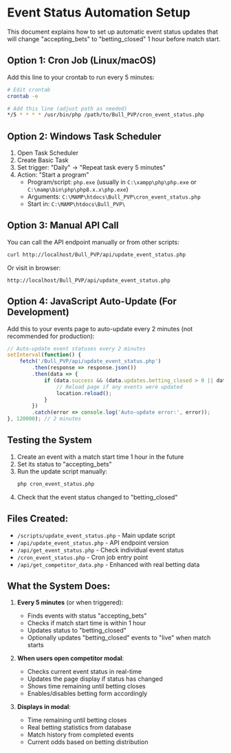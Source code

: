# Event Status Automation Setup

This document explains how to set up automatic event status updates that will change "accepting_bets" to "betting_closed" 1 hour before match start.

## Option 1: Cron Job (Linux/macOS)

Add this line to your crontab to run every 5 minutes:

```bash
# Edit crontab
crontab -e

# Add this line (adjust path as needed)
*/5 * * * * /usr/bin/php /path/to/Bull_PVP/cron_event_status.php
```

## Option 2: Windows Task Scheduler

1. Open Task Scheduler
2. Create Basic Task
3. Set trigger: "Daily" → "Repeat task every 5 minutes"
4. Action: "Start a program"
   - Program/script: `php.exe` (usually in `C:\xampp\php\php.exe` or `C:\mamp\bin\php\php8.x.x\php.exe`)
   - Arguments: `C:\MAMP\htdocs\Bull_PVP\cron_event_status.php`
   - Start in: `C:\MAMP\htdocs\Bull_PVP\`

## Option 3: Manual API Call

You can call the API endpoint manually or from other scripts:

```bash
curl http://localhost/Bull_PVP/api/update_event_status.php
```

Or visit in browser:
```
http://localhost/Bull_PVP/api/update_event_status.php
```

## Option 4: JavaScript Auto-Update (For Development)

Add this to your events page to auto-update every 2 minutes (not recommended for production):

```javascript
// Auto-update event statuses every 2 minutes
setInterval(function() {
    fetch('/Bull_PVP/api/update_event_status.php')
        .then(response => response.json())
        .then(data => {
            if (data.success && (data.updates.betting_closed > 0 || data.updates.live > 0)) {
                // Reload page if any events were updated
                location.reload();
            }
        })
        .catch(error => console.log('Auto-update error:', error));
}, 120000); // 2 minutes
```

## Testing the System

1. Create an event with a match start time 1 hour in the future
2. Set its status to "accepting_bets"
3. Run the update script manually:
   ```bash
   php cron_event_status.php
   ```
4. Check that the event status changed to "betting_closed"

## Files Created:

- `/scripts/update_event_status.php` - Main update script
- `/api/update_event_status.php` - API endpoint version
- `/api/get_event_status.php` - Check individual event status
- `/cron_event_status.php` - Cron job entry point
- `/api/get_competitor_data.php` - Enhanced with real betting data

## What the System Does:

1. **Every 5 minutes** (or when triggered):
   - Finds events with status "accepting_bets"
   - Checks if match start time is within 1 hour
   - Updates status to "betting_closed"
   - Optionally updates "betting_closed" events to "live" when match starts

2. **When users open competitor modal**:
   - Checks current event status in real-time
   - Updates the page display if status has changed
   - Shows time remaining until betting closes
   - Enables/disables betting form accordingly

3. **Displays in modal**:
   - Time remaining until betting closes
   - Real betting statistics from database
   - Match history from completed events
   - Current odds based on betting distribution
